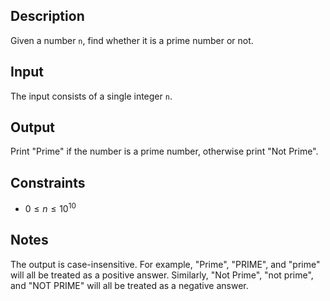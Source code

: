 ## Description

Given a number `n`, find whether it is a prime number or not.

## Input

The input consists of a single integer `n`.

## Output

Print "Prime" if the number is a prime number, otherwise print "Not Prime".

## Constraints

- $0 \le n \le 10^{10}$

## Notes

The output is case-insensitive. For example, "Prime", "PRIME", and "prime" will all be treated as a positive answer. Similarly, "Not Prime", "not prime", and "NOT PRIME" will all be treated as a negative answer.